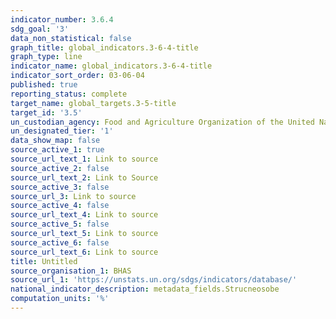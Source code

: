 ```yaml
---
indicator_number: 3.6.4
sdg_goal: '3'
data_non_statistical: false
graph_title: global_indicators.3-6-4-title
graph_type: line
indicator_name: global_indicators.3-6-4-title
indicator_sort_order: 03-06-04
published: true
reporting_status: complete
target_name: global_targets.3-5-title
target_id: '3.5'
un_custodian_agency: Food and Agriculture Organization of the United Nations (FAO)
un_designated_tier: '1'
data_show_map: false
source_active_1: true
source_url_text_1: Link to source
source_active_2: false
source_url_text_2: Link to Source
source_active_3: false
source_url_3: Link to source
source_active_4: false
source_url_text_4: Link to source
source_active_5: false
source_url_text_5: Link to source
source_active_6: false
source_url_text_6: Link to source
title: Untitled
source_organisation_1: BHAS
source_url_1: 'https://unstats.un.org/sdgs/indicators/database/'
national_indicator_description: metadata_fields.Strucneosobe
computation_units: '%'
---
```

